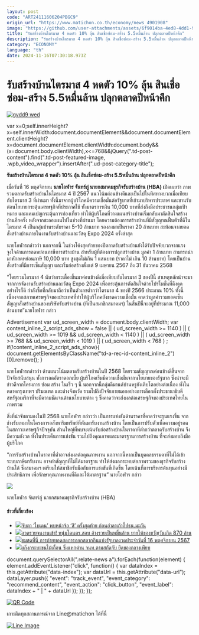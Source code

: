 ```yaml
---
layout: post
code: "ART24111606204PBGC9"
origin_url: "https://www.matichon.co.th/economy/news_4901908"
image: "https://github.com/user-attachments/assets/6f9014ba-4ed8-4dd1-9065-bb5a64eed303"
title: "รับสร้างบ้านไตรมาส 4 หดตัว 10% ลุ้น สินเชื่อซ่อม-สร้าง 5.5หมื่นล้าน ปลุกตลาดปีหน้าคึก"
description: "รับสร้างบ้านไตรมาส 4 หดตัว 10% ลุ้น สินเชื่อซ่อม-สร้าง 5.5หมื่นล้าน ปลุกตลาดปีหน้าคึก"
category: "ECONOMY"
language: "th"
date: 2024-11-16T07:30:18.973Z
---
```


# รับสร้างบ้านไตรมาส 4 หดตัว 10% ลุ้น สินเชื่อซ่อม-สร้าง 5.5หมื่นล้าน ปลุกตลาดปีหน้าคึก

[![](https://www.matichon.co.th/wp-content/uploads/2024/11/gvdd9-wed.jpg "gvdd9 wed")](https://www.matichon.co.th/wp-content/uploads/2024/11/gvdd9-wed.jpg)

var x=0;self.innerHeight?x=self.innerWidth:document.documentElement&&document.documentElement.clientHeight?x=document.documentElement.clientWidth:document.body&&(x=document.body.clientWidth),x<=768&&jQuery(".td-post-content").find(".td-post-featured-image, .wpb\_video\_wrapper").insertAfter(".ud-post-category-title");

**รับสร้างบ้านไตรมาส 4 หดตัว 10% ลุ้น สินเชื่อซ่อม-สร้าง 5.5หมื่นล้าน ปลุกตลาดปีหน้าคึก**

เมื่อวันที่ 16 พฤศจิกายน **นายโอฬาร จันทร์ภู่ นายกสมาคมธุรกิจรับสร้างบ้าน (HBA) เ**ปิดเผยว่า ภาพรวมตลาดรับสร้างบ้านในไตรมาส 4 ปี 2567 แนวโน้มค่อนข้างดีและเป็นไปในทิศทางบวกเมื่อเทียบกับไตรมาส 3 ที่ผ่านมา ทั้งนี้มาจากผู้บริโภคมีความเชื่อมั่นต่อรัฐบาลที่เข้ามาบริหารประเทศ และขานรับต่อนโยบายกระตุ้นเศรษฐกิจที่ประกาศใช้ ทั้งมาตรการเงิน 10,000 บาทที่ส่งถึงมือประชาชนกลุ่มเป้าหมาย และแคมเปญกระตุ้นการท่องเที่ยว ทำให้ผู้บริโภคที่วางแผนสร้างบ้านเริ่มกลับมาตัดสินใจสร้างบ้านอีกครั้ง หลังจากชะลอแผนไปในช่วงที่ผ่านมา โดยความต้องการสร้างบ้านที่มีสัญญาณฟื้นตัวที่ดีในไตรมาส 4 เป็นกลุ่มบ้านระดับราคา 5-10 ล้านบาท รองลงมาเป็นราคา 20 ล้านบาท สะท้อนจากยอดสั่งสร้างบ้านภายในงานรับสร้างบ้านและวัสดุ Expo 2024 ครั้งล่าสุด

นายโอฬารกล่าวว่า นอกจากนี้ ในช่วงโค้งสุดท้ายของปีตลาดรับสร้างบ้านยังได้รับปัจจัยบวกจากแรงจูงใจด้านการลดหย่อนภาษีการสร้างบ้าน สำหรับผู้ที่ต้องการปลูกสร้างบ้าน มูลค่า 1 ล้านบาท สามารถนำมาหักลดหย่อนภาษี 10,000 บาท สูงสุดไม่เกิน 1 แสนบาท (ราคาไม่ เกิน 10 ล้านบาท) โดยเป็นบ้านสั่งสร้างที่มีการเซ็นสัญญา และเริ่มก่อสร้างตั้งแต่ 9 เมษายน 2567 ถึง 31 ธันวาคม 2568

“โดยรวมไตรมาส 4 นับว่ากระเตื้องขึ้นมาค่อนข้างดีเมื่อเทียบกับไตรมาส 3 ของปีนี้ สาเหตุหลักน่าจะมาจากการจัดงานรับสร้างบ้านและวัสดุ Expo 2024 เพื่อกระตุ้นการตัดสินใจด้วยโปรโมชั่นที่ดึงดูด อย่างไรก็ดี กำลังซื้อที่กลับมาถือว่าเป็นตัวเลขต่ำกว่าไตรมาส 4 ของปี 2566 ประมาณ 10% ทั้งนี้ เนื่องจากสภาพเศรษฐกิจของประเทศที่ทำให้ผู้บริโภคยังขาดความเชื่อมั่น คาดว่ามูลค่ารวมยอดเซ็นสัญญาสั่งสร้างบ้านของบริษัทรับสร้างบ้าน (ที่เป็นสมาชิกสมาคมฯ) ในสิ้นปีนี้จะอยู่ที่ประมาณ 11,000 ล้านบาท”นายโอฬาร กล่าว

Advertisement var ud\_screen\_width = document.body.clientWidth; var content\_inline\_2\_script\_ads\_show = false || ( ud\_screen\_width >= 1140 ) || ( ud\_screen\_width >= 1019 && ud\_screen\_width < 1140 ) || ( ud\_screen\_width >= 768 && ud\_screen\_width < 1019 ) || ( ud\_screen\_width < 768 ) ; if(!content\_inline\_2\_script\_ads\_show){ document.getElementsByClassName("td-a-rec-id-content\_inline\_2")\[0\].remove(); }

นายโอฬารกล่าวว่า ด้านแนวโน้มตลาดรับสร้างบ้านในปี 2568 โดยรวมสัญญาณค่อนข้างดีขึ้นจากปัจจัยสนับสนุน ทั้งการลดอัตราดอกเบี้ย ผู้บริโภคเริ่มมีความเชื่อมั่นจากนโยบายของรัฐบาล ซึ่งน่าจะมีข่าวดีจากโครงการ ซ่อม สร้าง ในเร็ว ๆ นี้ นอกจากนี้กลุ่มดีมานด์บ้านหรูยังเติบโตอย่างต่อเนื่อง ทั้งในตลาดกรุงเทพฯ ปริมณฑล และต่างจังหวัด รวมไปถึงปัจจัยภายนอกอย่างการเลือกตั้งประธานาธิบดีสหรัฐอเมริกาที่จะมีความชัดเจนด้านนโยบายต่าง ๆ ซึ่งคาดว่าจะส่งผลต่อเศรษฐกิจของประเทศไทยในภาพรวม

สิ่งที่น่าจับตามองในปี 2568 นายโอฬาร กล่าวว่า เป็นการแข่งขันด้านราคาที่คาดว่าจะรุนแรงขึ้น จากช่างรับเหมาในโครงการอสังหาริมทรัพย์ที่หันมารับงานสร้างบ้าน โดยเป็นการปรับตัวเพื่อความอยู่รอดในสภาวะเศรษฐกิจปัจจุบัน ส่วนใหญ่ที่พบจะเน้นรับก่อสร้างบ้านในราคาที่ต่ำกว่าตลาดรับสร้างบ้าน จึงมีความกังวล ทั้งในประเด็นการแข่งขัน รวมไปถึงคุณภาพและมาตรฐานการสร้างบ้าน ที่จะส่งมอบถึงมือผู้บริโภค

“การรับสร้างบ้านในราคาที่ต่ำอาจส่งผลต่อคุณภาพงาน นอกจากนี้หากเป็นบุคคลธรรมดาที่ไม่ได้เข้าระบบภาษีมารับงาน อาจทำสัญญาที่ไม่ได้มาตรฐาน ทำให้ส่งผลกระทบต่อภาพรวมของธุรกิจรับสร้างบ้านได้ ซึ่งสมาคมฯ เตรียมให้สมาชิกรับมือกับการแข่งขันที่เกิดขึ้น โดยเน้นที่การบริหารต้นทุนอย่างมีประสิทธิภาพ เพื่อรักษาคุณภาพงานที่ดีและได้มาตรฐาน” นายโอฬาร กล่าว

![](https://www.matichon.co.th/wp-content/uploads/2024/11/S__57204995.jpg)

นายโอฬาร จันทร์ภู่ นายกสมาคมธุรกิจรับสร้างบ้าน (HBA)

#### ข่าวที่เกี่ยวข้อง

*   [![](https://www.matichon.co.th/wp-content/uploads/2024/11/AFP__20241115__36MM6WR__v7__HighRes__AsiaPacificEconomicCooperationApecSummit.jpg)จับตา ‘ไบเดน’ พบหน้าจ้อ ‘สี’ ครั้งสุดท้าย ก่อนอำลาเก้าอี้ปธน.มะกัน](https://www.matichon.co.th/foreign/news_4902022)
*   [![](https://www.matichon.co.th/wp-content/uploads/2024/11/527402.jpg)อวดรวยจนงานเข้า! หนุ่มโดนตร.สอบ อ้างรวยเป็นหมื่นล้าน ยายให้ของขวัญวันเกิด 870 ล้าน](https://www.matichon.co.th/foreign/news_4902024)
*   [![](https://www.matichon.co.th/wp-content/uploads/2024/11/ปกถ่ายสดหวย-728-16พ.ย.jpg)ชมสดที่นี่ การถ่ายทอดสดการออกสลากกินแบ่งรัฐบาลงวดประจำวันที่ 16 พฤศจิกายน 2567](https://www.matichon.co.th/economy/news_4902039)
*   [![](https://www.matichon.co.th/wp-content/uploads/2024/11/tamsakuddd1.jpg)แก๊งกระบะขนไม้เถื่อน ซิ่งแหกด่าน จนท.ตามสกัดจับ ยึดของกลางเพียบ](https://www.matichon.co.th/region/news_4901928)

document.querySelectorAll(".relate-news a").forEach(function(element) { element.addEventListener("click", function() { var dataIndex = this.getAttribute("data-index"); var dataUrl = this.getAttribute("data-url"); dataLayer.push({ "event": "track\_event", "event\_category": "recommend\_content", "event\_action": "click\_button", "event\_label": dataIndex + " | " + dataUrl }); }); });

[![QR Code](https://www.matichon.co.th/wp-content/uploads/2023/07/wob1371z.jpg)](https://lin.ee/ht0nDxX)

เกาะติดทุกสถานการณ์จาก Line@matichon ได้ที่นี่

[![Line Image](https://www.matichon.co.th/wp-content/uploads/2023/07/th.png)](https://lin.ee/ht0nDxX)